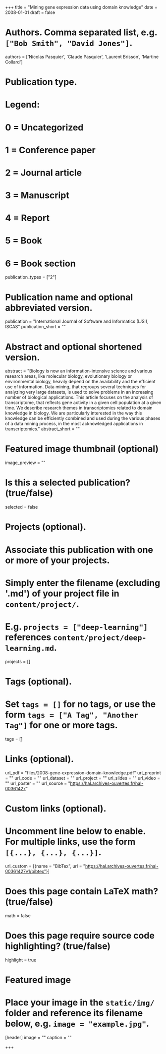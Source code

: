 +++
title = "Mining gene expression data using domain knowledge"
date = 2008-01-01
draft = false

# Authors. Comma separated list, e.g. `["Bob Smith", "David Jones"]`.
authors = ['Nicolas Pasquier', 'Claude Pasquier', 'Laurent Brisson', 'Martine Collard']

# Publication type.
# Legend:
# 0 = Uncategorized
# 1 = Conference paper
# 2 = Journal article
# 3 = Manuscript
# 4 = Report
# 5 = Book
# 6 = Book section
publication_types = ["2"]

# Publication name and optional abbreviated version.
publication = "International Journal of Software and Informatics (IJSI), ISCAS"
publication_short = ""

# Abstract and optional shortened version.
abstract = "Biology is now an information-intensive science and various research areas, like molecular biology, evolutionary biology or environmental biology, heavily depend on the availability and the efficient use of information. Data mining, that regroups several techniques for analyzing very large datasets, is used to solve problems in an increasing number of biological applications. This article focuses on the analysis of transcriptome, that reflects gene activity in a given cell population at a given time. We describe research themes in transcriptomics related to domain knowledge in biology. We are particularly interested in the way this knowledge can be efficiently combined and used during the various phases of a data mining process, in the most acknowledged applications in transcriptomics."
abstract_short = ""

# Featured image thumbnail (optional)
image_preview = ""

# Is this a selected publication? (true/false)
selected = false

# Projects (optional).
#   Associate this publication with one or more of your projects.
#   Simply enter the filename (excluding '.md') of your project file in `content/project/`.
#   E.g. `projects = ["deep-learning"]` references `content/project/deep-learning.md`.
projects = []

# Tags (optional).
#   Set `tags = []` for no tags, or use the form `tags = ["A Tag", "Another Tag"]` for one or more tags.
tags = []

# Links (optional).
url_pdf = "files/2008-gene-expression-domain-knowledge.pdf"
url_preprint = ""
url_code = ""
url_dataset = ""
url_project = ""
url_slides = ""
url_video = ""
url_poster = ""
url_source = "https://hal.archives-ouvertes.fr/hal-00361427"

# Custom links (optional).
#   Uncomment line below to enable. For multiple links, use the form `[{...}, {...}, {...}]`.
url_custom = [{name = "BibTex", url = "https://hal.archives-ouvertes.fr/hal-00361427v1/bibtex"}]

# Does this page contain LaTeX math? (true/false)
math = false

# Does this page require source code highlighting? (true/false)
highlight = true

# Featured image
# Place your image in the `static/img/` folder and reference its filename below, e.g. `image = "example.jpg"`.
[header]
image = ""
caption = ""

+++
